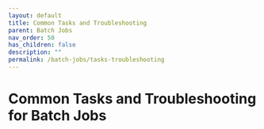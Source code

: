 ```yaml
---
layout: default
title: Common Tasks and Troubleshooting
parent: Batch Jobs
nav_order: 50
has_children: false
description: ""
permalink: /batch-jobs/tasks-troubleshooting
---
```


# Common Tasks and Troubleshooting for Batch Jobs
